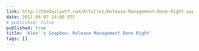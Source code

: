 ```yaml
---
link: http://thedailywtf.com/Articles/Release-Management-Done-Right.aspx
date: 2011-06-07 14:00 UTC
# published: false
published: true
title: 'Alex''s Soapbox: Release Management Done Right'
tags: []
---
```



